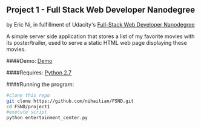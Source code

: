 ## Project 1 - Full Stack Web Developer Nanodegree
by Eric Ni, in fulfillment of Udacity's [Full-Stack Web Developer Nanodegree](https://www.udacity.com/course/nd004)


A simple server side application that stores a list of my favorite movies with its poster/trailer, used to serve a static HTML web page displaying these movies.

####Demo:
[Demo](https://rawgit.com/nihaitian/FSND/master/p1/fresh_tomatoes.html)

####Requires:
[Python 2.7](https://www.python.org/download/releases/2.7.7/)

####Running the program:
```bash
#clone this repo
git clone https://github.com/nihaitian/FSND.git
cd FSND/project1
#execute script
python entertainment_center.py
```